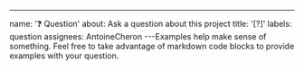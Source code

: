 ---

name: '❓ Question'
about: Ask a question about this project
title: '[?]'
labels: question
assignees: AntoineCheron
---Examples help make sense of something. Feel free to take advantage of markdown code blocks to provide examples with your question.
